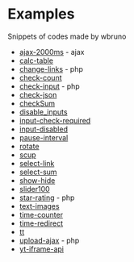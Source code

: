Examples
========

Snippets of codes made by wbruno

* [ajax-2000ms](http://wbruno.github.io/examples/ajax-2000ms/) - ajax
* [calc-table](http://wbruno.github.io/examples/calc-table/)
* [change-links](http://wbruno.github.io/examples/change-links/) - php
* [check-count](http://wbruno.github.io/examples/check-count/)
* [check-input](http://github.com/wbruno/examples/tree/gh-pages/check-input/) - php
* [check-json](http://wbruno.github.io/examples/check-json/)
* [checkSum](http://wbruno.github.io/examples/checkSum/)
* [disable_inputs](http://wbruno.github.io/examples/disable_inputs/)
* [input-check-required](http://wbruno.github.io/examples/input-check-required/)
* [input-disabled](http://wbruno.github.io/examples/input-disabled/)
* [pause-interval](http://wbruno.github.io/examples/pause-interval/)
* [rotate](http://wbruno.github.io/examples/rotate/)
* [scup](https://github.com/wbruno/examples/tree/gh-pages/scup)
* [select-link](http://wbruno.github.io/examples/select-link/)
* [select-sum](http://wbruno.github.io/examples/select-sum/)
* [show-hide](http://wbruno.github.io/examples/show-hide/)
* [slider100](http://wbruno.github.io/examples/slider100/)
* [star-rating](http://wbruno.github.io/examples/star-rating/) - php
* [text-images](http://wbruno.github.io/examples/text-images/)
* [time-counter](http://wbruno.github.io/examples/time-counter/)
* [time-redirect](http://wbruno.github.io/examples/time-redirect/)
* [tt](http://wbruno.github.io/examples/tt/tt.html)
* [upload-ajax](http://github.com/wbruno/examples/tree/gh-pages/upload-ajax/) - php
* [yt-iframe-api](http://wbruno.github.io/examples/yt-iframe-api/)

